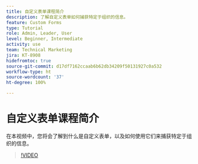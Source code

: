 ```yaml
---
title: 自定义表单课程简介
description: 了解自定义表单如何捕获特定于组织的信息。
feature: Custom Forms
type: Tutorial
role: Admin, Leader, User
level: Beginner, Intermediate
activity: use
team: Technical Marketing
jira: KT-8908
hidefromtoc: true
source-git-commit: d17df7162ccaab6b62db34209f50131927c0a532
workflow-type: ht
source-wordcount: '37'
ht-degree: 100%

---
```


# 自定义表单课程简介

在本视频中，您将会了解到什么是自定义表单，以及如何使用它们来捕获特定于组织的信息。

>[!VIDEO](https://video.tv.adobe.com/v/335171/?quality=12&learn=on&enablevpops)
